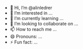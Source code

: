 - 👋 Hi, I’m @alinledrer
- 👀 I’m interested in ...
- 🌱 I’m currently learning ...
- 💞️ I’m looking to collaborate on ...
- 📫 How to reach me ...
- 😄 Pronouns: ...
- ⚡ Fun fact: ...

<!---
alinledrer/alinledrer is a ✨ special ✨ repository because its `README.md` (this file) appears on your GitHub profile.
You can click the Preview link to take a look at your changes.
--->
